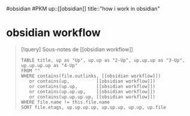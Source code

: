 #obsidian #PKM 
up::[[obsidian]]
title::"how i work in obsidian"
# obsidian workflow

> [!query] Sous-notes de [[obsidian workflow]]
> ```dataview
> TABLE title, up as "Up", up.up as "2-Up", up.up.up as "3-Up", up.up.up.up as "4-Up"
> FROM ""
> WHERE contains(file.outlinks, [[obsidian workflow]])
>    or contains(up,          [[obsidian workflow]])
>    or contains(up.up,       [[obsidian workflow]])
>    or contains(up.up.up,    [[obsidian workflow]])
>    or contains(up.up.up.up, [[obsidian workflow]])
> WHERE file.name != this.file.name
> SORT file.etags, up.up.up.up, up.up.up, up.up, up.file
> ```




